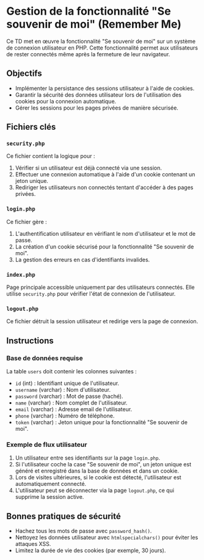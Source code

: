 # Gestion de la fonctionnalité "Se souvenir de moi" (Remember Me)

Ce TD met en œuvre la fonctionnalité "Se souvenir de moi" sur un système de connexion utilisateur en PHP. Cette fonctionnalité permet aux utilisateurs de rester connectés même après la fermeture de leur navigateur.

## Objectifs
- Implémenter la persistance des sessions utilisateur à l'aide de cookies.
- Garantir la sécurité des données utilisateur lors de l'utilisation des cookies pour la connexion automatique.
- Gérer les sessions pour les pages privées de manière sécurisée.

## Fichiers clés

### `security.php`
Ce fichier contient la logique pour :
1. Vérifier si un utilisateur est déjà connecté via une session.
2. Effectuer une connexion automatique à l'aide d'un cookie contenant un jeton unique.
3. Rediriger les utilisateurs non connectés tentant d'accéder à des pages privées.

### `login.php`
Ce fichier gère :
1. L'authentification utilisateur en vérifiant le nom d'utilisateur et le mot de passe.
2. La création d'un cookie sécurisé pour la fonctionnalité "Se souvenir de moi".
3. La gestion des erreurs en cas d'identifiants invalides.

### `index.php`
Page principale accessible uniquement par des utilisateurs connectés. Elle utilise `security.php` pour vérifier l'état de connexion de l'utilisateur.

### `logout.php`
Ce fichier détruit la session utilisateur et redirige vers la page de connexion.

## Instructions

### Base de données requise
La table `users` doit contenir les colonnes suivantes :
- `id` (int) : Identifiant unique de l'utilisateur.
- `username` (varchar) : Nom d'utilisateur.
- `password` (varchar) : Mot de passe (haché).
- `name` (varchar) : Nom complet de l'utilisateur.
- `email` (varchar) : Adresse email de l'utilisateur.
- `phone` (varchar) : Numéro de téléphone.
- `token` (varchar) : Jeton unique pour la fonctionnalité "Se souvenir de moi".

### Exemple de flux utilisateur
1. Un utilisateur entre ses identifiants sur la page `login.php`.
2. Si l'utilisateur coche la case "Se souvenir de moi", un jeton unique est généré et enregistré dans la base de données et dans un cookie.
3. Lors de visites ultérieures, si le cookie est détecté, l'utilisateur est automatiquement connecté.
4. L'utilisateur peut se déconnecter via la page `logout.php`, ce qui supprime la session active.

## Bonnes pratiques de sécurité
- Hachez tous les mots de passe avec `password_hash()`.
- Nettoyez les données utilisateur avec `htmlspecialchars()` pour éviter les attaques XSS.
- Limitez la durée de vie des cookies (par exemple, 30 jours).